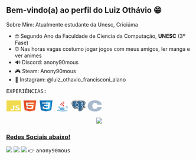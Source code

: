 ## Bem-vindo(a) ao perfil do Luiz Othávio 😁
<p>Sobre Mim: Atualmente estudante da Unesc, Criciúma</p>
<ul>
 <li>🤓 Segundo Ano da Faculdade de Ciencia da Computação, <strong>UNESC</strong> (3º Fase)</li>
 <li>⏰ Nas horas vagas costumo jogar jogos com meus amigos, ler manga e ver animes</li>
 <li>🔊 Discord: anony90mous</li>
 <li>🎮 Steam: Anony90mous</li>
 <li>📸 Instagram: @luiz_othavio_francisconi_alano</li>
</ul>
<kbd>EXPERIÊNCIAS:</kbd>
<div style="display: inline_block"><br>
  <img align="center" alt="Js" height="30" width="40" src="https://raw.githubusercontent.com/devicons/devicon/master/icons/javascript/javascript-plain.svg">
  <img align="center" alt="HTML" height="30" width="40" src="https://raw.githubusercontent.com/devicons/devicon/master/icons/html5/html5-original.svg">
  <img align="center" alt="CSS" height="30" width="40" src="https://raw.githubusercontent.com/devicons/devicon/master/icons/css3/css3-original.svg">
  <img align="center" alt="CSS" height="30" width="40" src="https://raw.githubusercontent.com/devicons/devicon/master/icons/java/java-original.svg">
  <img align="center" alt="CSS" height="30" width="40" src="https://raw.githubusercontent.com/devicons/devicon/master/icons/postgresql/postgresql-original.svg">
  <img align="center" alt="CSS" height="30" width="40" src="https://raw.githubusercontent.com/devicons/devicon/master/icons/c/c-original.svg">
</div>
 
<br>

 <div align="center">
   <a href="https://github.com/Anony90Mous">
   <img height="180em" src="https://github-readme-stats.vercel.app/api/top-langs/?username=Anony90Mous&layout=compact&langs_count=6&theme=tokyonight"/>
</div>
    

 
### Redes Sociais abaixo!
 
<div> 
  <a href="https://www.instagram.com/luiz_othavio_francisconi_alano/" target="_blank"><img src="https://img.shields.io/badge/-Instagram-%23E4405F?style=for-the-badge&logo=instagram&logoColor=white" target="_blank"></a>
  <a href = "luizothaviofranalano@gmail.com"><img src="https://img.shields.io/badge/-Gmail-%23333?style=for-the-badge&logo=gmail&logoColor=white" target="_blank"></a>
  <a href="dc" target="_blank"><img src="https://img.shields.io/badge/Discord-7289DA?style=for-the-badge&logo=discord&logoColor=white" target="_blank"></a> 👉 <kbd>anony90mous</kbd>
  
  <!--<a href="likednin" target="_blank"><img src="https://img.shields.io/badge/-LinkedIn-%230077B5?style=for-the-badge&logo=linkedin&logoColor=white" target="_blank"></a>-->
</div>
